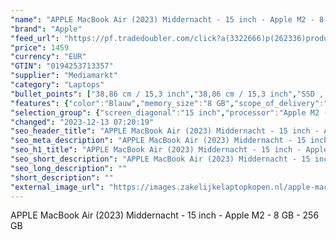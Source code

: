 ```yaml
---
"name": "APPLE MacBook Air (2023) Middernacht - 15 inch - Apple M2 - 8 GB - 256 GB"
"brand": "Apple"
"feed_url": "https://pf.tradedoubler.com/click?a(3322666)p(262336)product(50617-1765034)ttid(3)url(https%3A%2F%2Fwww.mediamarkt.nl%2Fnl%2Fproduct%2F_apple-macbook-air-2023-middernacht-15-inch-apple-m2-8-gb-256-gb-1765034.html%3Futm_source%3Dtradedoubler%26utm_medium%3Daff-comparison%26utm_term%3D1765034)"
"price": 1459
"currency": "EUR"
"GTIN": "0194253713357"
"supplier": "Mediamarkt"
"category": "Laptops"
"bullet_points": ["38,86 cm / 15,3 inch","38,86 cm / 15,3 inch","SSD , 256 GB","1x MagSafe 3-oplaadpoort, 2x Thunderbolt-aansluitingen, 1x hoofdtelefoon-/microfooncombo (3.5mm), USB 4, USB 3.1","Lithium-polymeer","34.04 cm x 1.15 cm x 23.76 cm /"]
"features": {"color":"Blauw","memory_size":"8 GB","scope_of_delivery":"1x Apple MacBook Air, 1x USB-C-lichtnetadapter (30W), 1x USB-C-naar-MagSafe 3-kabel (2m)","additional_update_information":"Voor zover op de afbeeldingen apps worden getoond, geldt dat MediaMarkt niet kan garanderen dat de apps tijdens de volledige levensduur van het product goed zullen blijven functioneren. Dit hangt af van het beleid van de fabrikant.","bluetooth":"Ja","processor":"Apple M2","panel_type":"IPS (In-Plane Switching)","number_of_processor_cores":"8","resolution":"2880 x 1864","battery_type":"Lithium-polymeer","screen_diagonal_cm_inch":"38,86 cm / 15,3 inch","screen_diagonal_inches":"15 inch","product_introduction_date":"2023-06-13","height":"1,15 cm","processor_model":"M-Series","integrated_mike":"Ja","speakers":"Ja","weight":"1,5 kg","convertibility":"Vast scherm","product_depth":"23,76 cm","model_year":"2023","shipping_costs":"0.00","screen_type":"Liquid Retina","product_manufacturer":"APPLE","wlan_standards":"WiFi 6 (802.11AX)","manufacturer_part_number":"MQKW3N/A","depth":"23,76 cm","delivery_time":"1","bluetooth_version":"5.3","battery_life":"18 uur","product_height":"1,15 cm","product_type":"Laptop","brightness":"500 cd/m²","connections":"1x MagSafe 3-oplaadpoort, 2x Thunderbolt-aansluitingen, 1x hoofdtelefoon-/microfooncombo (3.5mm), USB 4, USB 3.1","type_of_1_hard_disk":"SSD","capacity_of_1_hard_disk":"256 GB","hard_disk_1":"SSD , 256 GB","front_camera":"Ja","processor_brand":"Apple","screen_diagonal_cm":"38,86 cm","integrated_webcam":"Ja","update_policy":"Onbekend","wlan":"Ja","short_description":"MBA 15.3 MDN/10C GPU/8GB/256GB-NLD","ram_type":"DDR4","dimensions_weight":"34.04 cm x 1.15 cm x 23.76 cm /","previous_price":"","warranty_note":"Geen aanvullende garantie-informatie","product_width":"34,04 cm","special_features":"Nee","manufacturer_supported_software_updates":"Ja","total_storage_space":"256 GB","operating_system":"MacOS"}
"selection_group": {"screen_diagonal":"15 inch","processor":"Apple M2 (2023)","changed_price_past_3_days":false,"product_family":"MacBook Air"}
"changed": "2023-12-13 07:20:19"
"seo_header_title": "APPLE MacBook Air (2023) Middernacht - 15 inch - Apple M2 - 8 GB - 256 GB"
"seo_meta_description": "APPLE MacBook Air (2023) Middernacht - 15 inch - Apple M2 - 8 GB - 256 GB"
"seo_h1_title": "APPLE MacBook Air (2023) Middernacht - 15 inch - Apple M2 - 8 GB - 256 GB"
"seo_short_description": "APPLE MacBook Air (2023) Middernacht - 15 inch - Apple M2 - 8 GB - 256 GB."
"seo_long_description": ""
"short_description": ""
"external_image_url": "https://images.zakelijkelaptopkopen.nl/apple-macbook-air-2023-middernacht-15-inch-apple-m2-8-gb-256-gb-1765034.webp"
---
```


APPLE MacBook Air (2023) Middernacht - 15 inch - Apple M2 - 8 GB - 256 GB